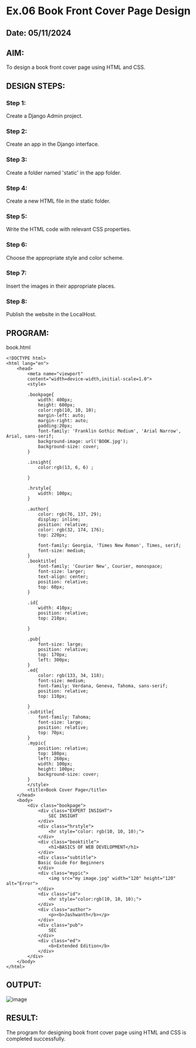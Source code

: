 # Ex.06 Book Front Cover Page Design
## Date: 05/11/2024

## AIM:
To design a book front cover page using HTML and CSS.

## DESIGN STEPS:

### Step 1:
Create a Django Admin project.

### Step 2:
Create an app in the Django interface.

### Step 3:
Create a folder named 'static' in the app folder.

### Step 4:
Create a new HTML file in the static folder.

### Step 5:
Write the HTML code with relevant CSS properties.

### Step 6:
Choose the appropriate style and color scheme.

### Step 7:
Insert the images in their appropriate places.

### Step 8:
Publish the website in the LocalHost.

## PROGRAM:
book.html
```
<!DOCTYPE html>
<html lang="en">
    <head>
        <meta name="viewport"
        content="width=device-width,initial-scale=1.0">
        <style>
        
        .bookpage{
            width: 400px;
            height: 600px;
            color:rgb(10, 10, 10);
            margin-left: auto;
            margin-right: auto;
            padding:20px;
            font-family: 'Franklin Gothic Medium', 'Arial Narrow', Arial, sans-serif;
            background-image: url('BOOK.jpg');
            background-size: cover;
        }

        .insight{
            color:rgb(13, 6, 6) ;

        }

        .hrstyle{
            width: 100px;
        }

        .author{
            color: rgb(76, 137, 29);
            display: inline;
            position: relative;
            color: rgb(32, 174, 176);
            top: 220px;

            font-family: Georgia, 'Times New Roman', Times, serif;
            font-size: medium;
        }
        .booktitle{
            font-family: 'Courier New', Courier, monospace;
            font-size: larger;
            text-align: center;
            position: relative;
            top: 60px;
        }

        .id{
            width: 410px;
            position: relative;
            top: 210px;

        }

        .pub{
            font-size: large;
            position: relative;
            top: 170px;
            left: 300px;
        }
        .ed{
            color: rgb(133, 34, 118);
            font-size: medium;
            font-family: Verdana, Geneva, Tahoma, sans-serif;
            position: relative;
            top: 110px;

        }
        .subtitle{
            font-family: Tahoma;
            font-size: large;
            position: relative;
            top: 70px;
        }
        .mypic{
            position: relative;
            top: 180px;
            left: 260px;
            width: 100px;
            height: 100px;
            background-size: cover;
        }
        </style>
        <title>Book Cover Page</title>
    </head>
    <body>
        <div class="bookpage">
            <div class="EXPERT INSIGHT">
                SEC INSIGHT
            </div>
            <div class="hrstyle">
                <hr style="color: rgb(10, 10, 10);">
            </div>
            <div class="booktitle">
                <h1>BASICS OF WEB DEVELOPMENT</h1>
            </div>
            <div class="subtitle">
            Basic Guide For Beginners
            </div>
            <div class="mypic">
                <img src="my image.jpg" width="120" height="120" alt="Error">
            </div>
            <div class="id">
                <hr style="color:rgb(10, 10, 10);">
            </div>
            <div class="author">
                <p><b>Jashwanth</b></p>
            </div>
            <div class="pub">
                SEC
            </div>
            <div class="ed">
                <b>Extended Edition</b>
            </div>
        </div>
    </body>
</html>
```

## OUTPUT:
![image](https://github.com/user-attachments/assets/48083ad8-6bea-4300-adaf-4c34b9daec28)







## RESULT:
The program for designing book front cover page using HTML and CSS is completed successfully.

